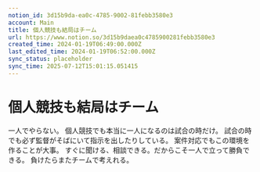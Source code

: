 ```yaml
---
notion_id: 3d15b9da-ea0c-4785-9002-81febb3580e3
account: Main
title: 個人競技も結局はチーム
url: https://www.notion.so/3d15b9daea0c4785900281febb3580e3
created_time: 2024-01-19T06:49:00.000Z
last_edited_time: 2024-01-19T06:52:00.000Z
sync_status: placeholder
sync_time: 2025-07-12T15:01:15.051415
---
```

# 個人競技も結局はチーム

一人でやらない。
個人競技でも本当に一人になるのは試合の時だけ。
試合の時でも必ず監督がそばにいて指示を出したりしている。
案件対応でもこの環境を作ることが大事。
すぐに聞ける、相談できる。だからこそ一人で立って勝負できる。
負けたらまたチームで考えれる。